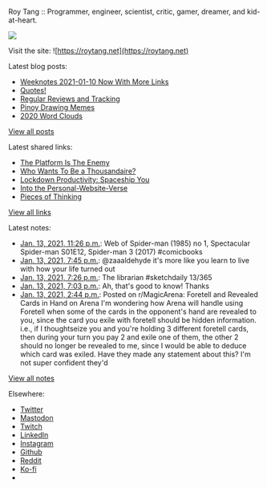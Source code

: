 Roy Tang :: Programmer, engineer, scientist, critic, gamer, dreamer, and kid-at-heart.

![](https://roytang.net/static/img/profile.jpg)

Visit the site: ![https://roytang.net](https://roytang.net)

Latest blog posts:

- [Weeknotes 2021-01-10 Now With More Links](https://roytang.net/2021/01/weeknotes-2021-01-10/)
- [Quotes!](https://roytang.net/2021/01/quotes/)
- [Regular Reviews and Tracking](https://roytang.net/2021/01/regular-reviews/)
- [Pinoy Drawing Memes](https://roytang.net/2021/01/pinoy-drawing-memes/)
- [2020 Word Clouds](https://roytang.net/2021/01/word-clouds/)

[View all posts](https://roytang.net/blog)

Latest shared links:

- [The Platform Is The Enemy](https://roytang.net/2021/01/the-platform-is-the-enemy/)
- [Who Wants To Be a Thousandaire?](https://roytang.net/2021/01/who-wants-to-be-a-thousandaire/)
- [Lockdown Productivity: Spaceship You](https://roytang.net/2021/01/lockdown-productivity-spaceship-you/)
- [Into the Personal-Website-Verse](https://roytang.net/2021/01/into-the-personal-website-verse/)
- [Pieces of Thinking](https://roytang.net/2021/01/pieces-of-thinking/)

[View all links](https://roytang.net/links)

Latest notes:

- [Jan. 13, 2021, 11:26 p.m.](https://roytang.net/2021/01/1349377300593197057/): Web of Spider-man (1985) no 1, Spectacular Spider-man S01E12, Spider-man 3 (2017) #comicbooks
- [Jan. 13, 2021, 7:45 p.m.](https://roytang.net/2021/01/1349321771489447939/): @zaaaldehyde it&#x27;s more like you learn to live with how your life turned out
- [Jan. 13, 2021, 7:26 p.m.](https://roytang.net/2021/01/1349316880712941570/): The librarian #sketchdaily 13/365
- [Jan. 13, 2021, 7:03 p.m.](https://roytang.net/2021/01/gj2o5nv/): Ah, that&#x27;s good to know! Thanks
- [Jan. 13, 2021, 2:44 p.m.](https://roytang.net/2021/01/kw2qun/): Posted on r/MagicArena: Foretell and Revealed Cards in Hand on Arena I&#x27;m wondering how Arena will handle using Foretell when some of the cards in the opponent&#x27;s hand are revealed to you, since the card you exile with foretell should be hidden information. i.e., if I thoughtseize you and you&#x27;re holding 3 different foretell cards, then during your turn you pay 2 and exile one of them, the other 2 should no longer be revealed to me, since I would be able to deduce which card was exiled. Have they made any statement about this? I&#x27;m not super confident they&#x27;d

[View all notes](https://roytang.net/notes)

Elsewhere:

- [Twitter](https://twitter.com/roytang)
- [Mastodon](https://mastodon.technology/@roytang)
- [Twitch](https://twitch.tv/twitchyroy)
- [LinkedIn](https://www.linkedin.com/in/roytang)
- [Instagram](https://instagram.com/roytang0400)
- [Github](https://github.com/roytang)
- [Reddit](https://reddit.com/u/hungryroy)
- [Ko-fi](https://ko-fi.com/roytang)
- [](mailto:hello@roytang.net)